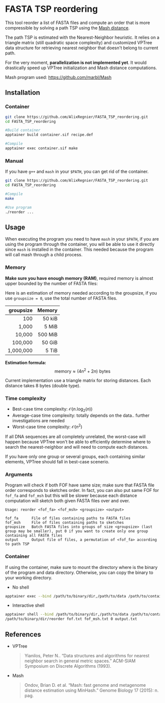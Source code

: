 # FASTA TSP reordering

This tool reorder a list of FASTA files and compute an order that is more compressible by solving a path TSP using the [Mash distance](https://mash.readthedocs.io/en/latest/distances.html).


The path TSP is estimated with the Nearest-Neighbor heuristic. It relies on a triangle matrix (still quadratic space complexity) and customized VPTree data structure for retrieving nearest neighbor that doesn't belong to current path.

For the very moment, **parallelization is not implemented yet**. It would drastically speed up VPTree initialization and Mash distance computations.

Mash program used: https://github.com/marbl/Mash

## Installation

### Container 
```bash
git clone https://github.com/AlixRegnier/FASTA_TSP_reordering.git
cd FASTA_TSP_reordering

#Build container
apptainer build container.sif recipe.def

#Compile
apptainer exec container.sif make
```

### Manual

If you have ``g++`` and ``mash`` in your ``$PATH``, you can get rid of the container.

```bash
git clone https://github.com/AlixRegnier/FASTA_TSP_reordering.git
cd FASTA_TSP_reordering

#Compile
make

#Use program
./reorder ...
```

## Usage

When executing the program you need to have ``mash`` in your ``$PATH``, if you are using the program through the container, you will be able to use it directly since ``mash`` is installed in the container. This needed because the program will call mash through a child process.

### Memory 
**Make sure you have enough memory (RAM)**, required memory is almost upper bounded by the number of FASTA files:  

Here is an estimation of memory needed according to the groupsize, if you use ``groupsize = 0``, use the total number of FASTA files.

groupsize|Memory
--:|--:
100 | 50 kiB
1,000 | 5 MiB
10,000 | 500 MiB
100,000 | 50 GiB
1,000,000 | 5 TiB

**Estimation formula:**
$$\text{memory} \approx (4n^2 + 2n)\,\,\text{bytes}$$

Current implementation use a triangle matrix for storing distances. Each distance takes 8 bytes (double type).

### Time complexity

* Best-case time complexity: $\mathcal{O}(n.\text{log}_2(n))$
* Average-case time complexity: totally depends on the data.. further investigations are needed
* Worst-case time complexity: $\mathcal{O}(n^2)$

If all DNA sequences are all completely unrelated, the worst-case will happen because VPTree won't be able to efficiently determine where to search the nearest-neighbor and will need to compute each distances.

If you have only one group or several groups, each containing similar elements, VPTree should fall in best-case scenerio.

### Arguments

Program will check if both FOF have same size; make sure that FASTA file order corresponds to sketches order. In fact, you can also put same FOF for ``fof_fa`` and ``fof_msh`` but this will be slower because each distance computation will sketch both given FASTA files over and over.

```
Usage: reorder <fof_fa> <fof_msh> <groupsize> <output>

fof_fa		File of files containing paths to FASTA files
fof_msh		File of files containing paths to sketches
groupsize	Batch FASTA files into groups of size <groupsize> (last group may be smaller), put 0 if you want to create only one group containing all FASTA files
output		Output file of files, a permutation of <fof_fa> according to path TSP
```

### Container
If using the container, make sure to mount the directory where is the binary of the program and data directory. Otherwise, you can copy the binary to your working directory.

* No shell
```bash
apptainer exec --bind /path/to/binary/dir,/path/to/data /path/to/container/image /path/to/binary/dir/reorder fof.txt fof_msh.txt 0 output.txt
```

* Interactive shell
```bash
apptainer shell --bind /path/to/binary/dir,/path/to/data /path/to/container/image  
/path/to/binary/dir/reorder fof.txt fof_msh.txt 0 output.txt
```

## References

* VPTree  

    > Yianilos, Peter N.. “Data structures and algorithms for nearest neighbor search in general metric spaces.” ACM-SIAM Symposium on Discrete Algorithms (1993).

* Mash
    > Ondov, Brian D. et al. “Mash: fast genome and metagenome distance estimation using MinHash.” Genome Biology 17 (2015): n. pag.